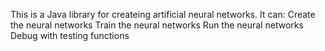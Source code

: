 This is a Java library for createing artificial neural networks.
It can:
	Create the neural networks
	Train the neural networks
	Run the neural networks
	Debug with testing functions

